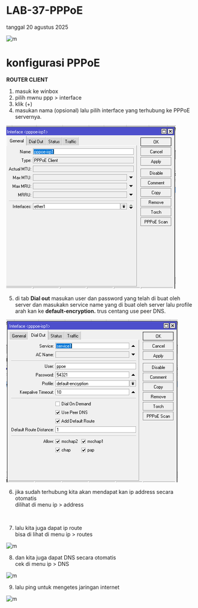 # LAB-37-PPPoE
tanggal 20 agustus 2025 

![m]()

# konfigurasi PPPoE
**ROUTER CLIENT**    
1. masuk ke winbox   
2. pilih mwnu ppp > interface    
3. klik (+)     
4. masukan nama (opsional) lalu pilih interface yang terhubung ke PPPoE servernya.      

![m](y1.PNG)

5. di tab **Dial out** masukan user dan password yang telah di buat oleh server dan masukakn service name yang di buat oleh server lalu profile arah kan ke **default-encryption.** trus centang use peer DNS.  

![m](y2.PNG)

6. jika sudah terhubung kita akan mendapat kan ip address secara otomatis    
   dilihat di menu ip > address

![]()

7. lalu kita juga dapat ip route     
   bisa di lihat di menu ip > routes

![m]()

8. dan kita juga dapat DNS secara otomatis    
   cek di menu ip > DNS

![m]()

9. lalu ping untuk mengetes jaringan internet   

![m]()
